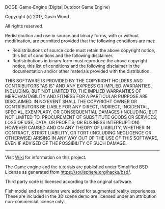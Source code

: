 DOGE-Game-Engine (Digital Outdoor Game Engine)

Copyright (c) 2017, Gavin Wood 

All rights reserved. 

Redistribution and use in source and binary forms, with or without 
modification, are permitted provided that the following conditions are met: 

 * Redistributions of source code must retain the above copyright notice, 
   this list of conditions and the following disclaimer. 
 * Redistributions in binary form must reproduce the above copyright 
   notice, this list of conditions and the following disclaimer in the 
   documentation and/or other materials provided with the distribution. 

THIS SOFTWARE IS PROVIDED BY THE COPYRIGHT HOLDERS AND CONTRIBUTORS "AS IS" 
AND ANY EXPRESS OR IMPLIED WARRANTIES, INCLUDING, BUT NOT LIMITED TO, THE 
IMPLIED WARRANTIES OF MERCHANTABILITY AND FITNESS FOR A PARTICULAR PURPOSE 
ARE DISCLAIMED. IN NO EVENT SHALL THE COPYRIGHT OWNER OR CONTRIBUTORS BE 
LIABLE FOR ANY DIRECT, INDIRECT, INCIDENTAL, SPECIAL, EXEMPLARY, OR 
CONSEQUENTIAL DAMAGES (INCLUDING, BUT NOT LIMITED TO, PROCUREMENT OF 
SUBSTITUTE GOODS OR SERVICES; LOSS OF USE, DATA, OR PROFITS; OR BUSINESS 
INTERRUPTION) HOWEVER CAUSED AND ON ANY THEORY OF LIABILITY, WHETHER IN 
CONTRACT, STRICT LIABILITY, OR TORT (INCLUDING NEGLIGENCE OR OTHERWISE) 
ARISING IN ANY WAY OUT OF THE USE OF THIS SOFTWARE, EVEN IF ADVISED OF THE 
POSSIBILITY OF SUCH DAMAGE. 

---

Visit [Wiki](https://github.com/GavWood/tutorials/wiki) for information on this project.

The Game engine and the tutorials are published under Simplified BSD License as generated from https://soulsphere.org/hacks/bsd/.

Third party code is licensed according to the original software.

Fish model and animations were added for augmented reality experiences. These are included in the 3D scene demo are licensed under an attribution non-commercial license only.




